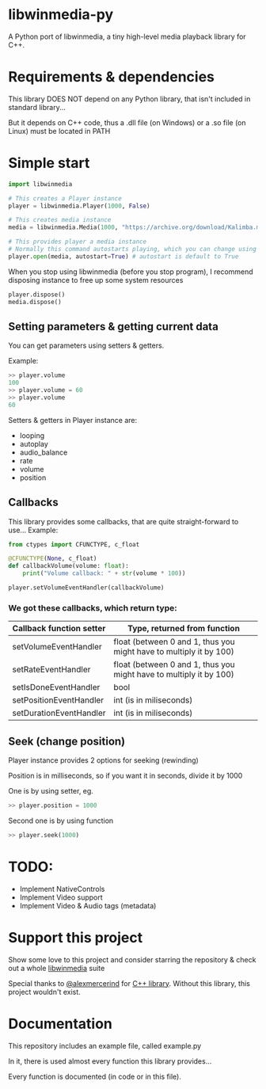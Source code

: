 # libwinmedia-py
A Python port of libwinmedia, a tiny high-level media playback library for C++.

# Requirements & dependencies
This library DOES NOT depend on any Python library, that isn't included in standard library...

But it depends on C++ code, thus a .dll file (on Windows) or a .so file (on Linux) must be located in PATH

# Simple start
```py
import libwinmedia

# This creates a Player instance
player = libwinmedia.Player(1000, False)

# This creates media instance
media = libwinmedia.Media(1000, "https://archive.org/download/Kalimba.mp3_377/Kalimba.mp3")

# This provides player a media instance
# Normally this command autostarts playing, which you can change using autostart parameter
player.open(media, autostart=True) # autostart is default to True
```

When you stop using libwinmedia (before you stop program), I recommend disposing instance to free up some system resources
```py
player.dispose()
media.dispose()
```

## Setting parameters & getting current data
You can get parameters using setters & getters.

Example:
```py
>> player.volume
100
>> player.volume = 60
>> player.volume
60
```

Setters & getters in Player instance are:
- looping
- autoplay
- audio_balance
- rate
- volume
- position

## Callbacks
This library provides some callbacks, that are quite straight-forward to use...
Example:
```py
from ctypes import CFUNCTYPE, c_float

@CFUNCTYPE(None, c_float)
def callbackVolume(volume: float):
    print("Volume callback: " + str(volume * 100))

player.setVolumeEventHandler(callbackVolume)
```
### We got these callbacks, which return type:
| Callback function setter | Type, returned from function                                       |
|--------------------------|--------------------------------------------------------------------|
| setVolumeEventHandler    | float (between 0 and 1, thus you might have to multiply it by 100) |
| setRateEventHandler      | float (between 0 and 1, thus you might have to multiply it by 100) |
| setIsDoneEventHandler    | bool                                                               |
| setPositionEventHandler  | int (is in miliseconds)                                            |
| setDurationEventHandler  | int (is in miliseconds)                                            |

## Seek (change position)
Player instance provides 2 options for seeking (rewinding)

Position is in milliseconds, so if you want it in seconds, divide it by 1000

One is by using setter, eg.
```py
>> player.position = 1000
```

Second one is by using function
```py
>> player.seek(1000)
```

# TODO:
- Implement NativeControls
- Implement Video support
- Implement Video & Audio tags (metadata)

# Support this project
Show some love to this project and consider starring the repository & check out a whole [libwinmedia](https://github.com/libwinmedia) suite

Special thanks to [@alexmercerind](https://github.com/alexmercerind) for [C++ library](https://github.com/libwinmedia/libwinmedia).
Without this library, this project wouldn't exist.

# Documentation
This repository includes an example file, called example.py

In it, there is used almost every function this library provides...

Every function is documented (in code or in this file).